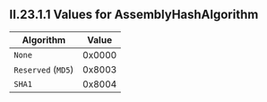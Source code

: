 ## II.23.1.1 Values for AssemblyHashAlgorithm

 Algorithm | Value
 ---- | ----
 `None` | 0x0000
 `Reserved` (`MD5`) | 0x8003
 `SHA1` | 0x8004
